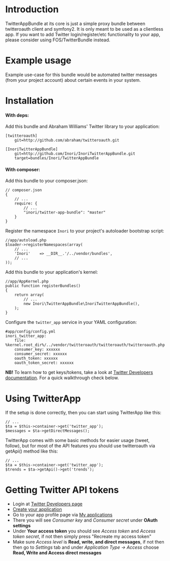 # Introduction

TwitterAppBundle at its core is just a simple proxy bundle between twitteroauth client and symfony2.
It is only meant to be used as a clientless app. If you want to add Twitter login/register/etc functionality to your app, please consider using FOS/TwitterBundle instead.

# Example usage
Example use-case for this bundle would be automated twitter messages (from your project account) about certain events in your system.


# Installation

#### With deps:
Add this bundle and Abraham Williams' Twitter library to your application:

    [twitteroauth]
        git=http://github.com/abraham/twitteroauth.git

    [InoriTwitterAppBundle]
        git=http://github.com/Inori/InoriTwitterAppBundle.git
        target=bundles/Inori/TwitterAppBundle

#### With composer:
Add this bundle to your composer.json:

    // composer.json
    {
        // ...
        require: {
            // ...
            "inori/twitter-app-bundle": "master"
        }
    }

Register the namespace `Inori` to your project's autoloader bootstrap script:

    //app/autoload.php
    $loader->registerNamespaces(array(
        // ...
        'Inori'    => __DIR__.'/../vendor/bundles',
        // ...
    ));

Add this bundle to your application's kernel:

    //app/AppKernel.php
    public function registerBundles()
    {
        return array(
            // ...
            new Inori\TwitterAppBundle\InoriTwitterAppBundle(),
        );
    }

Configure the `twitter_app` service in your YAML configuration:

    #app/config/config.yml
    inori_twitter_app:
        file: %kernel.root_dir%/../vendor/twitteroauth/twitteroauth/twitteroauth.php
        consumer_key: xxxxxx
        consumer_secret: xxxxxx
        oauth_token: xxxxxx
        oauth_token_secret: xxxxxx

**NB!** To learn how to get keys/tokens, take a look at [Twitter Developers documentation](https://dev.twitter.com/docs). For a quick walkthrough check below.

# Using TwitterApp

If the setup is done correctly, then you can start using TwitterApp like this:

    // ...
    $ta = $this->container->get('twitter_app');
    $messages = $ta->getDirectMessages();

TwitterApp comes with some basic methods for easier usage (tweet, follow),
but for most of the API features you should use twitteroauth via getApi() method like this:

    // ...
    $ta = $this->container->get('twitter_app');
    $trends = $ta->getApi()->get('trends');

# Getting Twitter API tokens
* Login at [Twitter Developers page](https://dev.twitter.com/user/login)
* [Create your application](https://dev.twitter.com/apps/new)
* Go to your app profile page via [My applications](https://dev.twitter.com/apps)
* There you will see *Consumer key* and *Consumer secret* under **OAuth settings**
* Under **Your access token** you should see *Access token* and *Access token secret*, if not then simply press "Recreate my access token"
* Make sure *Access level* is **Read, write, and direct messages**, if not then then go to *Settings* tab and under *Application Type -> Access* choose **Read, Write and Access direct messages**